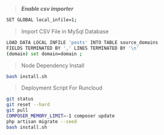 > **_Enable csv importer_**

```bash
SET GLOBAL local_infile=1;
```

> Import CSV File in MySql Database

```bash
LOAD DATA LOCAL INFILE 'posts' INTO TABLE source_domains
FIELDS TERMINATED BY ',' LINES TERMINATED BY '\n'
(domain) set domain=domain ;
```

> Node Dependency Install

```bash
bash install.sh
```

> Deployment Script For Runcloud

```bash
git status
git reset --hard
git pull
COMPOSER_MEMORY_LIMIT=-1 composer update
php artisan migrate --seed
bash install.sh
```
